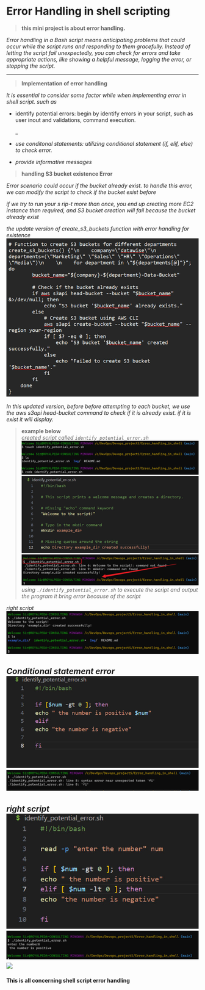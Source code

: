 # **Error Handling in shell scripting**

>**this mini project is about error handling.**

_<p>Error handling in a Bash script means anticipating problems that could occur while the script runs and responding to them gracefully. Instead of letting the script fail unexpectedly, you can check for errors and take appropriate actions, like showing a helpful message, logging the error, or stopping the script.</p>_

----
> **Implementation of error handling**

_<p>It is essential to consider some factor while when implementing error in shell script. such as_
- identify potential errors: begin by identify errors in your script, such as user inout and validations, command execution.</p>_
- _<p>use conditonal statements: utilizing conditional statement (if, elif, else) to check error.</p>_
- _<p>provide informative messages</p>_


>**handling S3 bucket existence Error**

_<p>Error scenario could occur if the bucket already exist. to handle this error, we can modify the script to check if the bucket exist before</p>_

_<p>if we try to run your s rip-t more than once, you end up creating more EC2 instance than required, and S3 bucket creation will fail because the bucket already exist</p>_

_the update version of create_s3_buckets function with error handling for existence_
![](./img/newww%20buc.jpg)
_<p>In this updated version, before before attempting to each bucket, we use the aws s3api head-bucket command to check if it is already exist. if it is exist it will display.</p>_

>**example below**<br>
_created script called `identify_potential_error.sh`_
![](./Img/1.%20created%20id.jpg)
![](./Img/2.0%20error%20editor.jpg)
![](./Img/2.%20err.jpg)
_using `./identify_potential_error.sh` to execute the script and output the program it bring error because of the script_

_right script_
![](./Img/2.1%20worked.jpg)

_Conditional statement error_
![](./Img/3.%20conditional%20erro%20editor.jpg)
![](./Img/3.%20output.jpg)
----

_right script_
![](./Img/4.%20original%20code.jpg)
![](./Img/4.%20output.jpg)
![](./Img/5.2%20if%20execute.jpg)
---


**This is all concerning shell script error handling**
